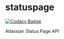 # statuspage

[![Codacy Badge](https://api.codacy.com/project/badge/Grade/b0d425cb30664980a0ded0e023379212)](https://app.codacy.com/gh/zipper-team/statuspage?utm_source=github.com&utm_medium=referral&utm_content=zipper-team/statuspage&utm_campaign=Badge_Grade_Settings)

Atlassian Status Page API
